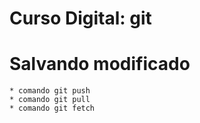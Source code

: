 # Curso Digital: git

# Salvando modificado

    * comando git push
    * comando git pull
    * comando git fetch
